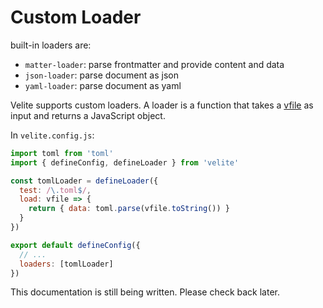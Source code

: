 # Custom Loader

built-in loaders are:

- `matter-loader`: parse frontmatter and provide content and data
- `json-loader`: parse document as json
- `yaml-loader`: parse document as yaml

Velite supports custom loaders. A loader is a function that takes a [vfile](https://github.com/vfile/vfile) as input and returns a JavaScript object.

In `velite.config.js`:

```js
import toml from 'toml'
import { defineConfig, defineLoader } from 'velite'

const tomlLoader = defineLoader({
  test: /\.toml$/,
  load: vfile => {
    return { data: toml.parse(vfile.toString()) }
  }
})

export default defineConfig({
  // ...
  loaders: [tomlLoader]
})
```

This documentation is still being written. Please check back later.
